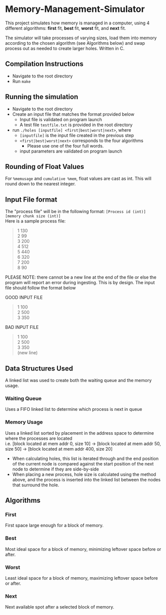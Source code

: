 # Memory-Management-Simulator
This project simulates how memory is managed in a computer, using 4 different algorithms: **first** fit, **best** fit, **worst** fit, and **next** fit.  

The simulator will take processes of varying sizes, load them into memory according to the chosen algorithm (see Algorithms below) and swap process out as needed to create larger holes.
Written in C.

## Compilation Instructions
- Navigate to the root directory  
- Run `make`

## Running the simulation
- Navigate to the root directory  
- Create an input file that matches the format provided below
    - Input file is validated on program launch
    - A test file `testfile.txt` is provided in the root directory  
- run `./holes [inputfile] <first|best|worst|next>`, where
    - `[inputfile]` is the input file created in the previous step
    - `<first|best|worst|next>` corresponds to the four algorithms
        - Please use one of the four full words.
    - input parameters are validated on program launch

## Rounding of Float Values
For `%memusage` and `cumulative %mem`, float values are cast as int. This will round down to the nearest integer.

## Input File format
The "process file" will be in the following format:
`[Process id (int)] [memory chunk size (int)]`  
Here is a sample process file:  
> 1 130  
> 2 99  
> 3 200  
> 4 512  
> 5 440  
> 6 320  
> 7 200  
> 8 90  

PLEASE NOTE: there cannot be a new line at the end of the file or else the program will report an error during ingesting. This is by design. The input file should follow the format below

GOOD INPUT FILE 
> 1 100  
> 2 500  
> 3 350     

BAD INPUT FILE 
> 1 100  
> 2 500  
> 3 350  
> (new line)

## Data Structures Used
A linked list was used to create both the waiting queue and the memory usage.

### Waiting Queue
Uses a FIFO linked list to determine which process is next in queue

### Memory Usage
Uses a linked list sorted by placement in the address space to determine where the processes are located  
i.e. [block located at mem addr 0, size 10] -> [block located at mem addr 50, size 50] -> [block located at mem addr 400, size 20]
- When calculating holes, this list is iterated through and the end position of the current node is compared against the start position of the next node to determine if they are side-by-side
- When placing a new process, hole size is calculated using the method above, and the process is inserted into the linked list between the nodes that surround the hole.

## Algorithms
### First
First space large enough for a block of memory.  
### Best
Most ideal space for a block of memory, minimizing leftover space before or after.  
### Worst
Least ideal space for a block of memory, maximizing leftover space before or after.  
### Next
Next available spot after a selected block of memory.  
